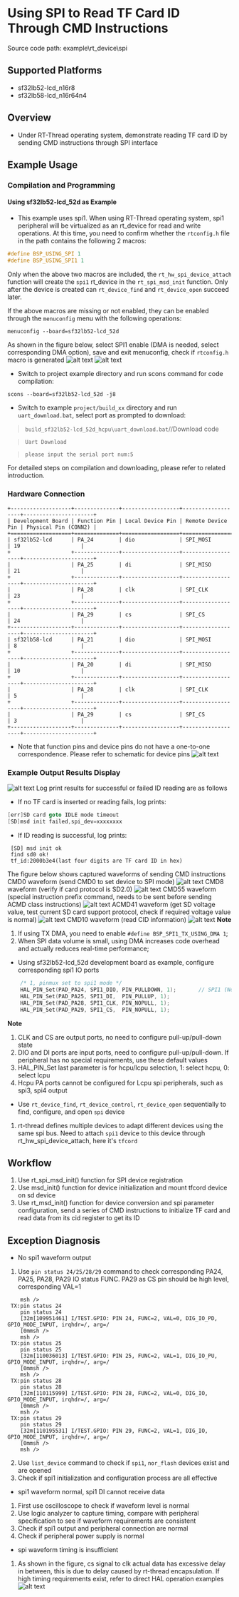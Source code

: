 # Using SPI to Read TF Card ID Through CMD Instructions
Source code path: example\rt_device\spi
## Supported Platforms
* sf32lb52-lcd_n16r8
* sf32lb58-lcd_n16r64n4

## Overview
* Under RT-Thread operating system, demonstrate reading TF card ID by sending CMD instructions through SPI interface

## Example Usage
### Compilation and Programming
#### Using sf32lb52-lcd_52d as Example
* This example uses spi1. When using RT-Thread operating system, spi1 peripheral will be virtualized as an rt_device for read and write operations. At this time, you need to confirm whether the `rtconfig.h` file in the path contains the following 2 macros:
```c
#define BSP_USING_SPI 1
#define BSP_USING_SPI1 1
```
Only when the above two macros are included, the `rt_hw_spi_device_attach` function will create the `spi1` rt_device in the `rt_spi_msd_init` function. Only after the device is created can `rt_device_find` and `rt_device_open` succeed later.

If the above macros are missing or not enabled, they can be enabled through the `menuconfig` menu with the following operations:
```
menuconfig --board=sf32lb52-lcd_52d
```
As shown in the figure below, select SPI1 enable (DMA is needed, select corresponding DMA option), save and exit menuconfig, check if `rtconfig.h` macro is generated
![alt text](assets/enable.png)
![alt text](assets/SPI1.png)

* Switch to project example directory and run scons command for code compilation:
```
scons --board=sf32lb52-lcd_52d -j8
```
* Switch to example `project/build_xx` directory and run `uart_download.bat`, select port as prompted to download:

>`build_sf32lb52-lcd_52d_hcpu\uart_download.bat`//Download code

>`Uart Download`

>`please input the serial port num:5`

For detailed steps on compilation and downloading, please refer to [](/quickstart/get-started.md) related introduction.

### Hardware Connection
```{eval-rst}
+-------------------+--------------+------------------+-------------------+----------------------+
| Development Board | Function Pin | Local Device Pin | Remote Device Pin | Physical Pin (CONN2) |
+===================+==============+==================+===================+======================+
| sf32lb52-lcd      | PA_24        | dio              | SPI_MOSI          | 19                   |
+                   +--------------+------------------+-------------------+----------------------+
|                   | PA_25        | di               | SPI_MISO          | 21                   |
+                   +--------------+------------------+-------------------+----------------------+
|                   | PA_28        | clk              | SPI_CLK           | 23                   |
+                   +--------------+------------------+-------------------+----------------------+
|                   | PA_29        | cs               | SPI_CS            | 24                   |
+-------------------+--------------+------------------+-------------------+----------------------+
| sf32lb58-lcd      | PA_21        | dio              | SPI_MOSI          | 8                    |
+                   +--------------+------------------+-------------------+----------------------+
|                   | PA_20        | di               | SPI_MISO          | 10                   |
+                   +--------------+------------------+-------------------+----------------------+
|                   | PA_28        | clk              | SPI_CLK           | 5                    |
+                   +--------------+------------------+-------------------+----------------------+
|                   | PA_29        | cs               | SPI_CS            | 3                    |
+-------------------+--------------+------------------+-------------------+----------------------+

```
* Note that function pins and device pins do not have a one-to-one correspondence. Please refer to schematic for device pins
![alt text](assets/yinjiaopeizhi.png)
### Example Output Results Display
![alt text](assets/tf_id.png)
Log print results for successful or failed ID reading are as follows
* If no TF card is inserted or reading fails, log prints:
```c
[err]SD card goto IDLE mode timeout
[SD]msd init failed,spi_dev=xxxxxxxx 
```
* If ID reading is successful, log prints:
```
 [SD] msd init ok
 find sd0 ok!
 tf_id:2000b3e4(last four digits are TF card ID in hex)
 ``` 

The figure below shows captured waveforms of sending CMD instructions
CMD0 waveform (send CMD0 to set device to SPI mode)
![alt text](assets/CMD0.png)
CMD8 waveform (verify if card protocol is SD2.0)
![alt text](assets/CMD8.png)
CMD55 waveform (special instruction prefix command, needs to be sent before sending ACMD class instructions)
![alt text](assets/CMD55.png)
ACMD41 waveform (get SD voltage value, test current SD card support protocol, check if required voltage value is normal)
![alt text](assets/ACMD41.png)
CMD10 waveform (read CID information)
![alt text](assets/CMD10.png)
**Note** 
1. If using TX DMA, you need to enable `#define BSP_SPI1_TX_USING_DMA 1`;
2. When SPI data volume is small, using DMA increases code overhead and actually reduces real-time performance;

* Using sf32lb52-lcd_52d development board as example, configure corresponding spi1 IO ports
```c
    /* 1, pinmux set to spi1 mode */
    HAL_PIN_Set(PAD_PA24, SPI1_DIO, PIN_PULLDOWN, 1);       // SPI1 (Nor flash)
    HAL_PIN_Set(PAD_PA25, SPI1_DI,  PIN_PULLUP, 1);
    HAL_PIN_Set(PAD_PA28, SPI1_CLK, PIN_NOPULL, 1);
    HAL_PIN_Set(PAD_PA29, SPI1_CS,  PIN_NOPULL, 1);
```
**Note**
1. CLK and CS are output ports, no need to configure pull-up/pull-down state
2. DIO and DI ports are input ports, need to configure pull-up/pull-down. If peripheral has no special requirements, use these default values
3. HAL_PIN_Set last parameter is for hcpu/lcpu selection, 1: select hcpu, 0: select lcpu
4. Hcpu PA ports cannot be configured for Lcpu spi peripherals, such as spi3, spi4 output
* Use `rt_device_find`, `rt_device_control`, `rt_device_open` sequentially to find, configure, and open `spi` device
1. rt-thread defines multiple devices to adapt different devices using the same spi bus. Need to attach `spi1` device to this device through rt_hw_spi_device_attach, here it's `tfcord`

## Workflow
1. Use rt_spi_msd_init() function for SPI device registration
2. Use msd_init() function for device initialization and mount tfcord device on sd device
3. Use rt_msd_init() function for device conversion and spi parameter configuration, send a series of CMD instructions to initialize TF card and read data from its cid register to get its ID

## Exception Diagnosis
* No spi1 waveform output
1. Use `pin status 24/25/28/29` command to check corresponding PA24, PA25, PA28, PA29 IO status FUNC. PA29 as CS pin should be high level, corresponding VAL=1
```
    msh />
 TX:pin status 24
    pin status 24
    [32m[109951461] I/TEST.GPIO: PIN 24, FUNC=2, VAL=0, DIG_IO_PD, GPIO_MODE_INPUT, irqhdr=/, arg=/
    [0mmsh />
    msh />
 TX:pin status 25
    pin status 25
    [32m[110036013] I/TEST.GPIO: PIN 25, FUNC=2, VAL=1, DIG_IO_PU, GPIO_MODE_INPUT, irqhdr=/, arg=/
    [0mmsh />
    msh />
 TX:pin status 28
    pin status 28
    [32m[110115999] I/TEST.GPIO: PIN 28, FUNC=2, VAL=0, DIG_IO, GPIO_MODE_INPUT, irqhdr=/, arg=/
    [0mmsh />
    msh />
 TX:pin status 29
    pin status 29
    [32m[110195531] I/TEST.GPIO: PIN 29, FUNC=2, VAL=1, DIG_IO, GPIO_MODE_INPUT, irqhdr=/, arg=/
    [0mmsh />
    msh />

```
2. Use `list_device` command to check if `spi1`, `nor_flash` devices exist and are opened
3. Check if spi1 initialization and configuration process are all effective
* spi1 waveform normal, spi1 DI cannot receive data
1. First use oscilloscope to check if waveform level is normal
2. Use logic analyzer to capture timing, compare with peripheral specification to see if waveform requirements are consistent
3. Check if spi1 output and peripheral connection are normal
4. Check if peripheral power supply is normal
* spi waveform timing is insufficient
1. As shown in the figure, cs signal to clk actual data has excessive delay in between, this is due to delay caused by rt-thread encapsulation. If high timing requirements exist, refer to direct HAL operation examples
![alt text](assets/all_chart.png)